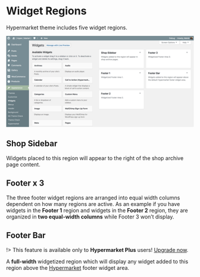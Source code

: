 # Widget Regions

Hypermarket theme includes five widget regions.

![Widget Regions](img/hypermarket-widget-regions.png)

## Shop Sidebar

Widgets placed to this region will appear to the right of the shop archive page content.

## Footer x 3

The three footer widget regions are arranged into equal width columns dependent on how many regions are active.
As an example if you have widgets in the **Footer 1** region and widgets in the **Footer 2** region, they are organized in **two equal-width columns** while Footer 3 won’t display.

## Footer Bar

!> This feature is available only to **Hypermarket Plus** users! [Upgrade now](https://www.mypreview.one).

A **full-width** widgetized region which will display any widget added to this region above the [Hypermarket](https://wordpress.org/themes/hypermarket/) footer widget area.
